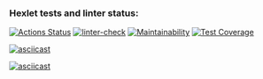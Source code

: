 ### Hexlet tests and linter status:
[![Actions Status](https://github.com/TatulArt/frontend-project-lvl2/workflows/hexlet-check/badge.svg)](https://github.com/TatulArt/frontend-project-lvl2/actions)
[![linter-check](https://github.com/TatulArt/frontend-project-lvl2/actions/workflows/linter-check.yml/badge.svg)](https://github.com/TatulArt/frontend-project-lvl2/actions/workflows/linter-check.yml)
[![Maintainability](https://api.codeclimate.com/v1/badges/6ca9f0dfabe8288f2fad/maintainability)](https://codeclimate.com/github/TatulArt/frontend-project-lvl2/maintainability)
[![Test Coverage](https://api.codeclimate.com/v1/badges/6ca9f0dfabe8288f2fad/test_coverage)](https://codeclimate.com/github/TatulArt/frontend-project-lvl2/test_coverage)

[![asciicast](https://asciinema.org/a/QNBH17IiPmFC76eGcne3YrgAk.svg)](https://asciinema.org/a/QNBH17IiPmFC76eGcne3YrgAk)

[![asciicast](https://asciinema.org/a/HlaEyDGLcyhGFdtm4UGsUARFJ.svg)](https://asciinema.org/a/HlaEyDGLcyhGFdtm4UGsUARFJ)